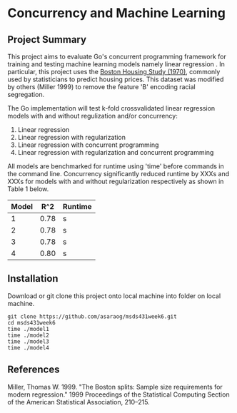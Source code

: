 # Concurrency and Machine Learning

## Project Summary

This project aims to evaluate Go's concurrent programming framework for training and testing machine learning models namely linear regression . In particular, this project uses the [Boston Housing Study (1970)](http://lib.stat.cmu.edu/datasets/boston), commonly used by statisticians to predict housing prices. This dataset was modified by others (Miller 1999) to remove the feature 'B' encoding racial segregation.

The Go implementation will test k-fold crossvalidated linear regression models with and without regulization and/or concurrency:

1. Linear regression
2. Linear regression with regularization
3. Linear regression with concurrent programming
4. Linear regression with regularization and concurrent programming

All models are benchmarked for runtime using 'time' before commands in the command line. Concurrency significantly reduced runtime by XXXs and XXXs for models with and without regularization respectively as shown in Table 1 below.

| Model  | R^2     | Runtime | 
| ------ | ------- | ------- | 
| 1      |   0.78  |    s    |
| 2      |   0.78  |    s    |
| 3      |   0.78  |    s    |
| 4      |   0.80  |    s    |

## Installation

Download or git clone this project onto local machine into folder on local machine.
```
git clone https://github.com/asaraog/msds431week6.git
cd msds431week6
time ./model1
time ./model2
time ./model3
time ./model4

```

## References

Miller, Thomas W. 1999. "The Boston splits: Sample size requirements for modern regression." 1999 Proceedings of the Statistical Computing Section of the American Statistical Association, 210–215.

